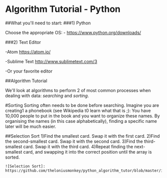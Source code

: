# Algorithm Tutorial - Python
##What you'll need to start:
###1) Python

 Choose the appropriate OS:
    - https://www.python.org/downloads/

###2) Text Editor

-Atom https://atom.io/

-Sublime Text http://www.sublimetext.com/3

-Or your favorite editor

##Algorithm Tutorial

  We'll look at algorithms to perform 2 of most common processes when dealing with
  data: *searching* and *sorting*.




#Sorting
  Sorting often needs to be done before searching. Imagine you are creating1 a
  phonebook (see Wikipedia t0 learn what that is ;): You have 10,000 people to put
  in the book and you want to organize these names. By organising the names
  (in this case alphabetically), finding a specific name later will be much easier.

##Selection Sort
  1)Find the smallest card. Swap it with the first card.
  2)Find the second-smallest card. Swap it with the second card.
  3)Find the third-smallest card. Swap it with the third card.
  4)Repeat finding the next-smallest card, and swapping it into the correct
    position until the array is sorted.

    ![Selection Sort]: https://github.com/theloniusmonkey/python_algorithm_tutor/blob/master/images/selection.JPG
   
